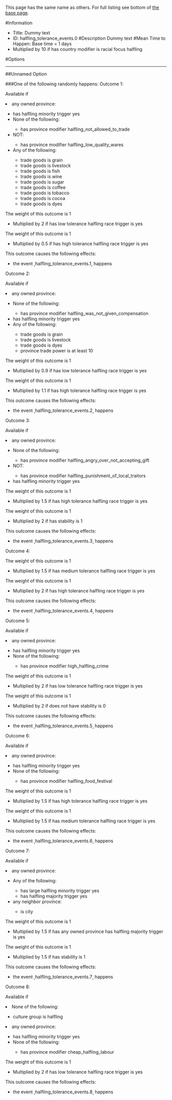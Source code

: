 This page has the same name as others. For full listing see bottom of [the base page](dummy_text22.md).

#Information
 - Title: Dummy text
 - ID: halfling_tolerance_events.0
#Description
Dummy text
#Mean Time to Happen:
Base time = 1 days
 - Multiplied by 10 if has country modifier is racial focus halfling

#Options

___
##Unnamed Option

###One of the following randomly happens:
Outcome 1:

Available if <li>any owned province:</li><ul><li>has halfling minority trigger yes</li><li>None of the following:</li><ul><li>has province modifier halfling_not_allowed_to_trade</li></ul><li>NOT:</li><ul><li>has province modifier halfling_low_quality_wares</li></ul><li>Any of the following:</li><ul><li>trade goods is grain</li><li>trade goods  is livestock</li><li>trade goods   is fish</li><li>trade goods    is wine</li><li>trade goods     is sugar</li><li>trade goods      is coffee</li><li>trade goods       is tobacco</li><li>trade goods        is cocoa</li><li>trade goods         is dyes</li></ul></ul>

The weight of this outcome is 1
 - Multiplied by 2 if has low tolerance halfling race trigger is yes

The weight of this outcome is 1
 - Multiplied by 0.5 if has high tolerance halfling race trigger is yes

This outcome causes the following effects:<ul><li>the event ˻halfling_tolerance_events.1˼ happens</li></ul>
Outcome 2:

Available if <li>any owned province:</li><ul><li>None of the following:</li><ul><li>has province modifier halfling_was_not_given_compensation</li></ul><li>has halfling minority trigger yes</li><li>Any of the following:</li><ul><li>trade goods is grain</li><li>trade goods  is livestock</li><li>trade goods   is dyes</li><li>province trade power is at least 10</li></ul></ul>

The weight of this outcome is 1 
 - Multiplied by 0.9 if has low tolerance halfling race trigger is yes

The weight of this outcome is 1 
 - Multiplied by 1.1 if has high tolerance halfling race trigger is yes

This outcome causes the following effects:<ul><li>the event ˻halfling_tolerance_events.2˼ happens</li></ul>
Outcome 3:

Available if <li>any owned province:</li><ul><li>None of the following:</li><ul><li>has province modifier halfling_angry_over_not_accepting_gift</li></ul><li>NOT:</li><ul><li>has province modifier halfling_punishment_of_local_traitors</li></ul><li>has halfling minority trigger yes</li></ul>

The weight of this outcome is 1  
 - Multiplied by 1.5 if has high tolerance halfling race trigger is yes

The weight of this outcome is 1  
 - Multiplied by 2 if has stability is 1

This outcome causes the following effects:<ul><li>the event ˻halfling_tolerance_events.3˼ happens</li></ul>
Outcome 4:

The weight of this outcome is 1   
 - Multiplied by 1.5 if has medium tolerance halfling race trigger is yes

The weight of this outcome is 1   
 - Multiplied by 2 if has high tolerance halfling race trigger is yes

This outcome causes the following effects:<ul><li>the event ˻halfling_tolerance_events.4˼ happens</li></ul>
Outcome 5:

Available if <li>any owned province:</li><ul><li>has halfling minority trigger yes</li><li>None of the following:</li><ul><li>has province modifier high_halfling_crime</li></ul></ul>

The weight of this outcome is 1    
 - Multiplied by 2 if has low tolerance halfling race trigger is yes

The weight of this outcome is 1    
 - Multiplied by 2 if does not have stability is 0

This outcome causes the following effects:<ul><li>the event ˻halfling_tolerance_events.5˼ happens</li></ul>
Outcome 6:

Available if <li>any owned province:</li><ul><li>has halfling minority trigger yes</li><li>None of the following:</li><ul><li>has province modifier halfling_food_festival</li></ul></ul>

The weight of this outcome is 1     
 - Multiplied by 1.5 if has high tolerance halfling race trigger is yes

The weight of this outcome is 1     
 - Multiplied by 1.5 if has medium tolerance halfling race trigger is yes

This outcome causes the following effects:<ul><li>the event ˻halfling_tolerance_events.6˼ happens</li></ul>
Outcome 7:

Available if <li>any owned province:</li><ul><li>Any of the following:</li><ul><li>has large halfling minority trigger yes</li><li>has halfling majority trigger yes</li></ul><li>any neighbor province:</li><ul><li>is city</li></ul></ul>

The weight of this outcome is 1      
 - Multiplied by 1.5 if has any owned province has halfling majority trigger is yes

The weight of this outcome is 1      
 - Multiplied by 1.5 if has stability is 1

This outcome causes the following effects:<ul><li>the event ˻halfling_tolerance_events.7˼ happens</li></ul>
Outcome 8:

Available if <li>None of the following:</li><ul><li>culture group is halfling</li></ul><li>any owned province:</li><ul><li>has halfling minority trigger yes</li><li>None of the following:</li><ul><li>has province modifier cheap_halfling_labour</li></ul></ul>

The weight of this outcome is 1       
 - Multiplied by 2 if has low tolerance halfling race trigger is yes

This outcome causes the following effects:<ul><li>the event ˻halfling_tolerance_events.8˼ happens</li></ul>
